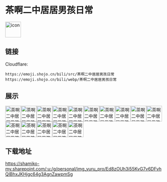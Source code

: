 # 茶啊二中居居男孩日常
<img src="https://emoji.shojo.cn/bili/src/茶啊二中居居男孩日常/icon.png" width="50" height="50" alt="icon">

## 链接
Cloudflare:
```
https://emoji.shojo.cn/bili/src/茶啊二中居居男孩日常
https://emoji.shojo.cn/bili/webp/茶啊二中居居男孩日常
```
## 展示
<img src="https://emoji.shojo.cn/bili/src/茶啊二中居居男孩日常/茶啊二中居居男孩日常-emmm.png" width="50" height="50" alt="茶啊二中居居男孩日常-emmm"><img src="https://emoji.shojo.cn/bili/src/茶啊二中居居男孩日常/茶啊二中居居男孩日常-抱大腿.png" width="50" height="50" alt="茶啊二中居居男孩日常-抱大腿"><img src="https://emoji.shojo.cn/bili/src/茶啊二中居居男孩日常/茶啊二中居居男孩日常-饿.png" width="50" height="50" alt="茶啊二中居居男孩日常-饿"><img src="https://emoji.shojo.cn/bili/src/茶啊二中居居男孩日常/茶啊二中居居男孩日常-喝可乐.png" width="50" height="50" alt="茶啊二中居居男孩日常-喝可乐"><img src="https://emoji.shojo.cn/bili/src/茶啊二中居居男孩日常/茶啊二中居居男孩日常-减肥.png" width="50" height="50" alt="茶啊二中居居男孩日常-减肥"><img src="https://emoji.shojo.cn/bili/src/茶啊二中居居男孩日常/茶啊二中居居男孩日常-惊讶.png" width="50" height="50" alt="茶啊二中居居男孩日常-惊讶"><img src="https://emoji.shojo.cn/bili/src/茶啊二中居居男孩日常/茶啊二中居居男孩日常-开心.png" width="50" height="50" alt="茶啊二中居居男孩日常-开心"><img src="https://emoji.shojo.cn/bili/src/茶啊二中居居男孩日常/茶啊二中居居男孩日常-困.png" width="50" height="50" alt="茶啊二中居居男孩日常-困"><img src="https://emoji.shojo.cn/bili/src/茶啊二中居居男孩日常/茶啊二中居居男孩日常-略略略.png" width="50" height="50" alt="茶啊二中居居男孩日常-略略略"><img src="https://emoji.shojo.cn/bili/src/茶啊二中居居男孩日常/茶啊二中居居男孩日常-穷.png" width="50" height="50" alt="茶啊二中居居男孩日常-穷"><img src="https://emoji.shojo.cn/bili/src/茶啊二中居居男孩日常/茶啊二中居居男孩日常-啥.png" width="50" height="50" alt="茶啊二中居居男孩日常-啥"><img src="https://emoji.shojo.cn/bili/src/茶啊二中居居男孩日常/茶啊二中居居男孩日常-吐.png" width="50" height="50" alt="茶啊二中居居男孩日常-吐"><img src="https://emoji.shojo.cn/bili/src/茶啊二中居居男孩日常/茶啊二中居居男孩日常-晚安.png" width="50" height="50" alt="茶啊二中居居男孩日常-晚安"><img src="https://emoji.shojo.cn/bili/src/茶啊二中居居男孩日常/茶啊二中居居男孩日常-微笑.png" width="50" height="50" alt="茶啊二中居居男孩日常-微笑"><img src="https://emoji.shojo.cn/bili/src/茶啊二中居居男孩日常/茶啊二中居居男孩日常-耶.png" width="50" height="50" alt="茶啊二中居居男孩日常-耶">

## 下载地址

https://shamiko-my.sharepoint.com/:u:/g/personal/img_yuru_pro/Ed8zOUh3i55KvG7v6DFvhQIBhxJKHjgc64g3AgnZawpmSg